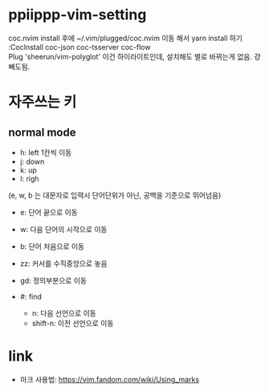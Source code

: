# ppiippp-vim-setting

coc.nvim install 후에 ~/.vim/plugged/coc.nvim 이동 해서 yarn install 하기 \
:CocInstall coc-json coc-tsserver coc-flow \
Plug 'sheerun/vim-polyglot' 이건 하이라이트인데, 설치해도 별로 바뀌는게 없음. 걍 빼도됨.

# 자주쓰는 키
## normal mode
* h: left 1칸씩 이동
* j: down
* k: up
* l: righ

(e, w, b 는 대문자로 입력시 단어단위가 아닌, 공백을 기준으로 뛰어넘음)
* e: 단어 끝으로 이동
* w: 다음 단어의 시작으로 이동
* b: 단어 처음으로 이동

* zz: 커서를 수직중앙으로 놓음
* gd: 정의부분으로 이동
* \#: find
    * n: 다음 선언으로 이동
    * shift-n: 이전 선언으로 이동

# link
- 마크 사용법: https://vim.fandom.com/wiki/Using_marks
